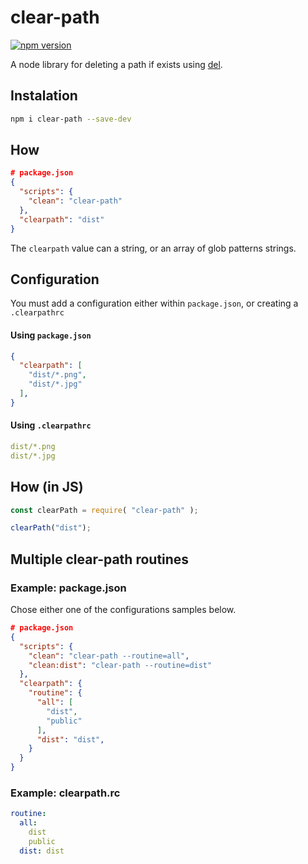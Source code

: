 # clear-path
[![npm version](https://badge.fury.io/js/clear-path.svg)](https://badge.fury.io/js/clear-path)

A node library for deleting a path if exists using [del](https://www.npmjs.com/package/del).

## Instalation

```bash
npm i clear-path --save-dev
```

## How
```json
# package.json
{
  "scripts": {
    "clean": "clear-path"
  },
  "clearpath": "dist"
}
```

The `clearpath` value can a string, or an array of glob patterns strings.

## Configuration

You must add a configuration either within `package.json`, or creating a `.clearpathrc`

#### Using `package.json`

```json
{
  "clearpath": [
    "dist/*.png",
    "dist/*.jpg"
  ],
}
```

#### Using `.clearpathrc`

```yml
dist/*.png
dist/*.jpg
```

## How (in JS)
```js
const clearPath = require( "clear-path" );

clearPath("dist");
```

## Multiple clear-path routines

### Example: package.json

Chose either one of the configurations samples below.

```json
# package.json
{
  "scripts": {
    "clean": "clear-path --routine=all",
    "clean:dist": "clear-path --routine=dist"
  },
  "clearpath": {
    "routine": {
      "all": [
        "dist",
        "public"
      ],
      "dist": "dist",
    }
  }
}
```

### Example: clearpath.rc

```yml
routine:
  all:
    dist
    public
  dist: dist
```
